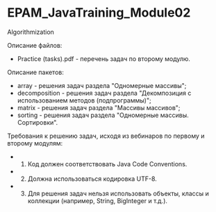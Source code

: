 # EPAM_JavaTraining_Module02
Algorithmization

Описание файлов:
+ Practice (tasks).pdf - перечень задач по второму модулю.

Описание пакетов:
+ array - решения задач раздела "Одномерные массивы";
+ decomposition - решения задач раздела "Декомпозиция с использованием методов (подпрограммы)";
+ matrix - решения задач раздела "Массивы массивов";
+ sorting - решения задач раздела "Одномерные массивы. Сортировки".

Требования к решению задач, исходя из вебинаров по первому и второму модулям:
+ 1. Код должен соответствовать Java Code Conventions.
+ 2. Должна использоваться кодировка UTF-8.
+ 3. Для решения задач нельзя использовать объекты, классы и коллекции (например, String, BigInteger и т.д.).
